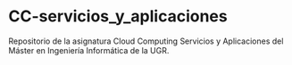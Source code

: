 # CC-servicios_y_aplicaciones
Repositorio de la asignatura Cloud Computing Servicios y Aplicaciones del Máster en Ingeniería Informática de la UGR.
